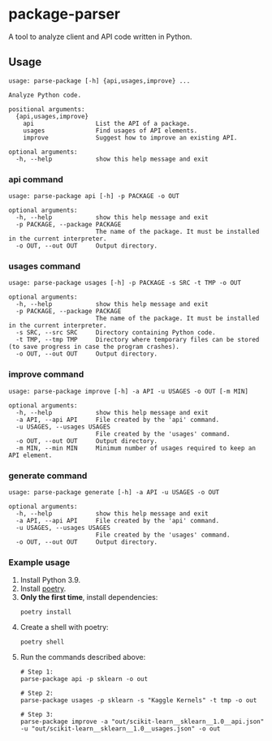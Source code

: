 # package-parser

A tool to analyze client and API code written in Python.

## Usage

```text
usage: parse-package [-h] {api,usages,improve} ...

Analyze Python code.

positional arguments:
  {api,usages,improve}
    api                 List the API of a package.
    usages              Find usages of API elements.
    improve             Suggest how to improve an existing API.

optional arguments:
  -h, --help            show this help message and exit
```

### api command

```text
usage: parse-package api [-h] -p PACKAGE -o OUT

optional arguments:
  -h, --help            show this help message and exit
  -p PACKAGE, --package PACKAGE
                        The name of the package. It must be installed in the current interpreter.
  -o OUT, --out OUT     Output directory.
```

### usages command

```text
usage: parse-package usages [-h] -p PACKAGE -s SRC -t TMP -o OUT

optional arguments:
  -h, --help            show this help message and exit
  -p PACKAGE, --package PACKAGE
                        The name of the package. It must be installed in the current interpreter.
  -s SRC, --src SRC     Directory containing Python code.
  -t TMP, --tmp TMP     Directory where temporary files can be stored (to save progress in case the program crashes).
  -o OUT, --out OUT     Output directory.
```

### improve command

```text
usage: parse-package improve [-h] -a API -u USAGES -o OUT [-m MIN]

optional arguments:
  -h, --help            show this help message and exit
  -a API, --api API     File created by the 'api' command.
  -u USAGES, --usages USAGES
                        File created by the 'usages' command.
  -o OUT, --out OUT     Output directory.
  -m MIN, --min MIN     Minimum number of usages required to keep an API element.
```

### generate command

```text
usage: parse-package generate [-h] -a API -u USAGES -o OUT

optional arguments:
  -h, --help            show this help message and exit
  -a API, --api API     File created by the 'api' command.
  -u USAGES, --usages USAGES
                        File created by the 'usages' command.
  -o OUT, --out OUT     Output directory.
```

### Example usage

1. Install Python 3.9.
1. Install [poetry](https://python-poetry.org/docs/master/#installation).
1. **Only the first time**, install dependencies:
    ```shell
    poetry install
    ```
1. Create a shell with poetry:
    ```shell
    poetry shell
    ```
1. Run the commands described above:
    ```shell
    # Step 1:
    parse-package api -p sklearn -o out

    # Step 2:
    parse-package usages -p sklearn -s "Kaggle Kernels" -t tmp -o out

    # Step 3:
    parse-package improve -a "out/scikit-learn__sklearn__1.0__api.json" -u "out/scikit-learn__sklearn__1.0__usages.json" -o out
    ```
